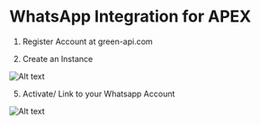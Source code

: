 # WhatsApp Integration for APEX

1. Register Account at green-api.com
   
3. Create an Instance
   
![Alt text](https://powerdashapps.s3.amazonaws.com/github_whatsapp/w1.png)

5. Activate/ Link to your Whatsapp Account

![Alt text](https://powerdashapps.s3.amazonaws.com/github_whatsapp/w2.png) 
   
